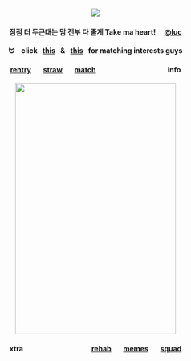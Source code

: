 <div id="text" align="center">
⠀⠀⠀
⠀⠀⠀⠀⠀⠀⠀⠀

<div id="text" align="center">

![](https://komarev.com/ghpvc/?username=destroy-boys&style=plastic&color=000000&label=_Ptian_&base=1000)
<div id="text" align="center">

#### 점점 더 두근대는 맘 전부 다 줄게 Take ma heart! ⠀ [@luc](https://github.com/iarchmybacula)  
#### ᗢ⠀ click⠀[this](https://bato.si/u/2604966-otakurot/info)⠀&⠀[this](https://rentry.co/leiri)⠀for matching interests guys
#### [rentry](https://rentry.co/tjkn) ⠀⠀[straw](https://4megz.straw.page) ⠀⠀[match](https://rentry.co/nwjns)   ⠀⠀⠀⠀ ⠀ ⠀  ⠀⠀⠀⠀  ⠀⠀ info

<div id="header" align="center">

<img src=https://i.postimg.cc/pVGFJZwB/Untitled97-20250831225537.jpg width="320" height="500">

#### xtra⠀ ⠀ ⠀⠀⠀⠀ ⠀ ⠀⠀⠀⠀⠀[rehab](https://github.com/pt-awards) ⠀⠀[memes](https://github.com/destroy-boys) ⠀⠀[squad](https://github.com/polysquad)

⠀⠀⠀⠀⠀⠀

